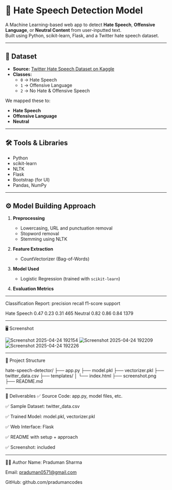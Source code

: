# 🧠 Hate Speech Detection Model

A Machine Learning-based web app to detect **Hate Speech**, **Offensive Language**, or **Neutral Content** from user-inputted text.  
Built using Python, scikit-learn, Flask, and a Twitter hate speech dataset.

---

## 📂 Dataset

- **Source:** [Twitter Hate Speech Dataset on Kaggle](https://www.kaggle.com/datasets/lakshmi25npathi/twitter-sentiment-analysis-hatred-speech)
- **Classes:**
  - `0` → Hate Speech
  - `1` → Offensive Language
  - `2` → No Hate & Offensive Speech

We mapped these to:
- **Hate Speech**
- **Offensive Language**
- **Neutral**

---

## 🛠️ Tools & Libraries

- Python
- scikit-learn
- NLTK
- Flask
- Bootstrap (for UI)
- Pandas, NumPy

---

## ⚙️ Model Building Approach

1. **Preprocessing**
   - Lowercasing, URL and punctuation removal
   - Stopword removal
   - Stemming using NLTK

2. **Feature Extraction**
   - CountVectorizer (Bag-of-Words)

3. **Model Used**
   - Logistic Regression (trained with `scikit-learn`)

4. **Evaluation Metrics**

-------------------------------------------------------------------------------------------------------------------------------------------------------------------------------------------

Classification Report:
               precision    recall  f1-score   support

   Hate Speech       0.47      0.23      0.31       465
       Neutral       0.82      0.86      0.84      1379

-------------------------------------------------------------------------------------------------------------------------------------------------------------------------------------------

🖥️ Screenshot

![Screenshot 2025-04-24 192154](https://github.com/user-attachments/assets/401a0318-3836-4b8c-940b-88b1742fc157)
![Screenshot 2025-04-24 192209](https://github.com/user-attachments/assets/e8311523-efd7-47c8-9b73-2212b4d67def)
![Screenshot 2025-04-24 192226](https://github.com/user-attachments/assets/3e58b0b7-5577-4502-801f-ccc3174362f4)

-------------------------------------------------------------------------------------------------------------------------------------------------------------------------------------------


📁 Project Structure

hate-speech-detector/
├── app.py
├── model.pkl
├── vectorizer.pkl
├── twitter_data.csv
├── templates/
│   └── index.html
├── screenshot.png
├── README.md

-------------------------------------------------------------------------------------------------------------------------------------------------------------------------------------------

📌 Deliverables
✅ Source Code: app.py, model files, etc.

✅ Sample Dataset: twitter_data.csv

✅ Trained Model: model.pkl, vectorizer.pkl

✅ Web Interface: Flask

✅ README with setup + approach

✅ Screenshot: included

-------------------------------------------------------------------------------------------------------------------------------------------------------------------------------------------

🙋‍♂️ Author
Name: Praduman Sharma

Email: praduman0571@gmail.com

GitHub: github.com/pradumancodes
